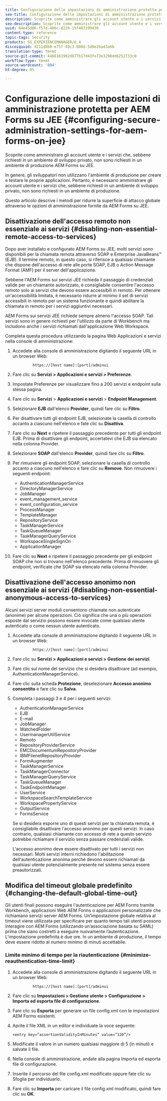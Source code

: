 ```yaml
---
title: Configurazione delle impostazioni di amministrazione protetta per  AEM Forms su JEE
seo-title: Configurazione delle impostazioni di amministrazione protetta per  AEM Forms su JEE
description: Scoprite come amministrare gli account utente e i servizi che, sebbene richiesti in un ambiente di sviluppo privato, non sono richiesti in un ambiente di produzione  AEM Forms su JEE.
seo-description: Scoprite come amministrare gli account utente e i servizi che, sebbene richiesti in un ambiente di sviluppo privato, non sono richiesti in un ambiente di produzione  AEM Forms su JEE.
uuid: 04e45d06-f57d-406c-8228-15f483199430
content-type: reference
topic-tags: Security
products: SG_EXPERIENCEMANAGER/6.4
discoiquuid: d211d8b0-e75f-49c3-808d-5d0e26ad3a6b
translation-type: tm+mt
source-git-commit: 4466161992d877b17d43fe73e3298dd6252733c0
workflow-type: tm+mt
source-wordcount: '884'
ht-degree: 0%

---
```



# Configurazione delle impostazioni di amministrazione protetta per  AEM Forms su JEE {#configuring-secure-administration-settings-for-aem-forms-on-jee}

Scoprite come amministrare gli account utente e i servizi che, sebbene richiesti in un ambiente di sviluppo privato, non sono richiesti in un ambiente di produzione  AEM Forms su JEE.

In genere, gli sviluppatori non utilizzano l&#39;ambiente di produzione per creare e testare le proprie applicazioni. Pertanto, è necessario amministrare gli account utente e i servizi che, sebbene richiesti in un ambiente di sviluppo privato, non sono richiesti in un ambiente di produzione.

Questo articolo descrive i metodi per ridurre la superficie di attacco globale attraverso le opzioni di amministrazione fornite da AEM Forms su JEE.

## Disattivazione dell&#39;accesso remoto non essenziale ai servizi {#disabling-non-essential-remote-access-to-services}

Dopo aver installato e configurato  AEM Forms su JEE, molti servizi sono disponibili per la chiamata remota attraverso SOAP e Enterprise JavaBeans™ (EJB). Il termine remoto, in questo caso, si riferisce a qualsiasi chiamante che dispone dell&#39;accesso di rete alle porte SOAP, EJB o Action Message Format (AMF) per il server dell&#39;applicazione.

Sebbene l&#39;AEM Forms  sui servizi JEE richieda il passaggio di credenziali valide per un chiamante autorizzato, è consigliabile consentire l&#39;accesso remoto solo ai servizi che devono essere accessibili in remoto. Per ottenere un&#39;accessibilità limitata, è necessario ridurre al minimo il set di servizi accessibili in remoto per un sistema funzionante e quindi abilitare la chiamata in remoto per i servizi aggiuntivi necessari.

 AEM Forms sui servizi JEE richiede sempre almeno l&#39;accesso SOAP. Tali servizi sono in genere richiesti per l&#39;utilizzo da parte di Workbench ma includono anche i servizi richiamati dall&#39;applicazione Web Workspace.

Completa questa procedura utilizzando la pagina Web Applicazioni e servizi nella console di amministrazione:

1. Accedete alla console di amministrazione digitando il seguente URL in un browser Web:

   ```as3
            https://[host name]:[port]/adminui
   ```

1. Fare clic su **Servizi > Applicazioni e servizi > Preferenze**.
1. Impostate Preferenze per visualizzare fino a 200 servizi e endpoint sulla stessa pagina.
1. Fare clic su **Servizi** > **Applicazioni e servizi** > **Endpoint Management**.
1. Selezionare **EJB** dall&#39;elenco **Provider**, quindi fare clic su **Filtro**.
1. Per disattivare tutti gli endpoint EJB, selezionate la casella di controllo accanto a ciascuno nell&#39;elenco e fate clic su **Disattiva**.
1. Fare clic su **Next** e ripetere il passaggio precedente per tutti gli endpoint EJB. Prima di disattivare gli endpoint, accertatevi che EJB sia elencato nella colonna Provider.
1. Selezionare **SOAP** dall&#39;elenco **Provider**, quindi fare clic su **Filtro**.
1. Per rimuovere gli endpoint SOAP, selezionare la casella di controllo accanto a ciascuno nell&#39;elenco e fare clic su **Remove**. Non rimuovere i seguenti endpoint:

   * AuthenticationManagerService
   * DirectoryManagerService
   * JobManager
   * event_management_service
   * event_configuration_service
   * ProcessManager
   * TemplateManager
   * RepositoryService
   * TaskManagerService
   * TaskQueueManager
   * TaskManagerQueryService
   * WorkspaceSingleSignOn
   * ApplicationManager

1. Fare clic su **Next** e ripetere il passaggio precedente per gli endpoint SOAP che non si trovano nell&#39;elenco precedente. Prima di rimuovere gli endpoint, verificate che SOAP sia elencato nella colonna Provider.

## Disattivazione dell&#39;accesso anonimo non essenziale ai servizi {#disabling-non-essential-anonymous-access-to-services}

Alcuni servizi server moduli consentono chiamate non autenticate (anonime) per alcune operazioni. Ciò significa che una o più operazioni esposte dal servizio possono essere invocate come qualsiasi utente autenticato o come nessun utente autenticato.

1. Accedete alla console di amministrazione digitando il seguente URL in un browser Web:

   ```as3
            https://[host name]:[port]/adminui
   ```

1. Fare clic su **Servizi > Applicazioni e servizi > Gestione dei servizi**.
1. Fare clic sul nome del servizio che si desidera disattivare (ad esempio, AuthenticationManagerService).
1. Fare clic sulla scheda **Protezione**, deselezionare **Accesso anonimo consentito** e fare clic su **Salva**.
1. Completa i passaggi 3 e 4 per i seguenti servizi:

   * AuthenticationManagerService
   * EJB
   * E-mail
   * JobManager
   * WatchedFolder
   * UsermanagerUtilService
   * Remoto
   * RepositoryProviderService
   * EMCDocumentumRepositoryProvider
   * IBMFilenetRepositoryProvider
   * FormAugmenter
   * TaskManagerService
   * TaskManagerConnector
   * TaskManagerQueryService
   * TaskQueueManager
   * TaskEndpointManager
   * UserService
   * WorkspaceSearchTemplateService
   * WorkspacePropertyService
   * OutputService
   * FormsService

   Se si desidera esporre uno di questi servizi per la chiamata remota, è consigliabile disattivare l&#39;accesso anonimo per questi servizi. In caso contrario, qualsiasi chiamante con accesso di rete a questo servizio potrebbe richiamare il servizio senza passare credenziali valide.

   L&#39;accesso anonimo deve essere disattivato per tutti i servizi non necessari. Molti servizi interni richiedono l&#39;abilitazione dell&#39;autenticazione anonima perché devono essere richiamati da qualsiasi utente potenzialmente presente nel sistema senza essere preautorizzati.

## Modifica del timeout globale predefinito {#changing-the-default-global-time-out}

Gli utenti finali possono eseguire l&#39;autenticazione per  AEM Forms tramite Workbench,  applicazioni Web AEM Forms o applicazioni personalizzate che richiamano  servizi server AEM Forms. Un’impostazione globale relativa al timeout viene utilizzata per specificare per quanto tempo tali utenti possono interagire con  AEM Forms (utilizzando un’associazione basata su SAML) prima che siano costretti a eseguire nuovamente l’autenticazione. L’impostazione predefinita è due ore. In un ambiente di produzione, il tempo deve essere ridotto al numero minimo di minuti accettabile.

### Limite minimo di tempo per la riautenticazione {#minimize-reauthentication-time-limit}

1. Accedete alla console di amministrazione digitando il seguente URL in un browser Web:

   ```as3
            https://[host name]:[port]/adminui
   ```

1. Fare clic su **Impostazioni > Gestione utente > Configurazione > Importa ed esporta file di configurazione**.
1. Fare clic su **Esporta** per generare un file config.xml con le impostazioni AEM Forms  esistenti.
1. Aprite il file XML in un editor e individuate la voce seguente:

   `<entry key=”assertionValidityInMinutes” value=”120”/>`

1. Modificate il valore in un numero qualsiasi maggiore di 5 (in minuti) e salvate il file.
1. Nella console di amministrazione, andate alla pagina Importa ed esporta file di configurazione.
1. Inserite il percorso del file config.xml modificato oppure fate clic su Sfoglia per individuarlo.
1. Fare clic su **Importa** per caricare il file config.xml modificato, quindi fare clic su **OK**.

